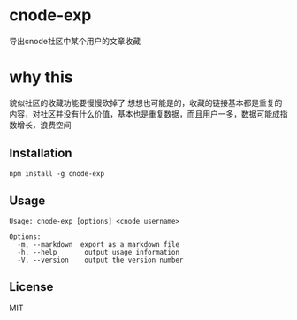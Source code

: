 # cnode-exp
导出cnode社区中某个用户的文章收藏

# why this
貌似社区的收藏功能要慢慢砍掉了
想想也可能是的，收藏的链接基本都是重复的内容，对社区并没有什么价值，基本也是重复数据，而且用户一多，数据可能成指数增长，浪费空间

## Installation
```
npm install -g cnode-exp
```

## Usage
```
Usage: cnode-exp [options] <cnode username>

Options:
  -m, --markdown  export as a markdown file
  -h, --help       output usage information
  -V, --version    output the version number
```
## License
MIT

